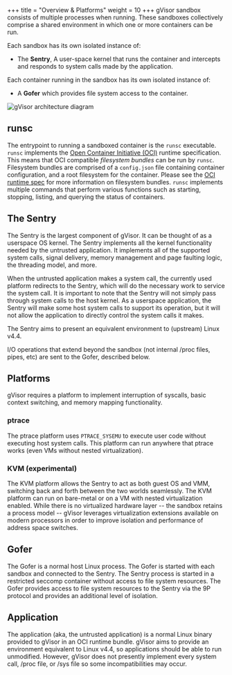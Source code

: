 +++
title = "Overview & Platforms"
weight = 10
+++
gVisor sandbox consists of multiple processes when running. These sandboxes
collectively comprise a shared environment in which one or more containers can
be run.

Each sandbox has its own isolated instance of:

* The **Sentry**, A user-space kernel that runs the container and intercepts
  and responds to system calls made by the application.

Each container running in the sandbox has its own isolated instance of:

* A **Gofer** which provides file system access to the container.

![gVisor architecture diagram](../Sentry-Gofer.png "gVisor architecture diagram")

## runsc

The entrypoint to running a sandboxed container is the `runsc` executable.
`runsc` implements the [Open Container Initiative (OCI)][oci] runtime
specification. This means that OCI compatible _filesystem bundles_ can be run by
`runsc`.  Filesystem bundles are comprised of a `config.json` file containing
container configuration, and a root filesystem for the container.  Please see
the [OCI runtime spec][runtime-spec] for more information on filesystem bundles.
`runsc` implements multiple commands that perform various functions such as
starting, stopping, listing, and querying the status of containers.

## The Sentry

The Sentry is the largest component of gVisor. It can be thought of as a
userspace OS kernel. The Sentry implements all the kernel functionality needed
by the untrusted application. It implements all of the supported system calls,
signal delivery, memory management and page faulting logic, the threading
model, and more.

When the untrusted application makes a system call, the currently used platform
redirects to the Sentry, which will do the necessary work to service the system
call. It is important to note that the Sentry will not simply pass through
system calls to the host kernel. As a userspace application, the Sentry will
make some host system calls to support its operation, but it will not allow the
application to directly control the system calls it makes.

The Sentry aims to present an equivalent environment to (upstream) Linux v4.4.

I/O operations that extend beyond the sandbox (not internal /proc files, pipes,
etc) are sent to the Gofer, described below.

## Platforms

gVisor requires a platform to implement interruption of syscalls, basic context
switching, and memory mapping functionality.

### ptrace

The ptrace platform uses `PTRACE_SYSEMU` to execute user code without executing
host system calls. This platform can run anywhere that ptrace works (even VMs
without nested virtualization).

### KVM (experimental)

The KVM platform allows the Sentry to act as both guest OS and VMM, switching
back and forth between the two worlds seamlessly. The KVM platform can run on
bare-metal or on a VM with nested virtualization enabled. While there is no
virtualized hardware layer -- the sandbox retains a process model -- gVisor
leverages virtualization extensions available on modern processors in order to
improve isolation and performance of address space switches.

## Gofer

The Gofer is a normal host Linux process. The Gofer is started with each sandbox
and connected to the Sentry. The Sentry process is started in a restricted
seccomp container without access to file system resources. The Gofer provides
access to file system resources to the Sentry via the 9P protocol and provides
an additional level of isolation.

## Application

The application (aka, the untrusted application) is a normal Linux binary
provided to gVisor in an OCI runtime bundle. gVisor aims to provide an
environment equivalent to Linux v4.4, so applications should be able to run
unmodified. However, gVisor does not presently implement every system call,
/proc file, or /sys file so some incompatibilities may occur.

[oci]: https://www.opencontainers.org
[runtime-spec]: https://github.com/opencontainers/runtime-spec

